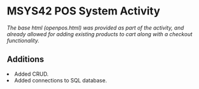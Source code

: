 <h1>MSYS42 POS System Activity</h1>
<i>The base html (openpos.html) was provided as part of the activity, and already allowed for adding existing products to cart along with a checkout functionality.</i>
<h2>Additions</h2>
<li>
  Added CRUD.
</li>
<li>
  Added connections to SQL database.
</li>
